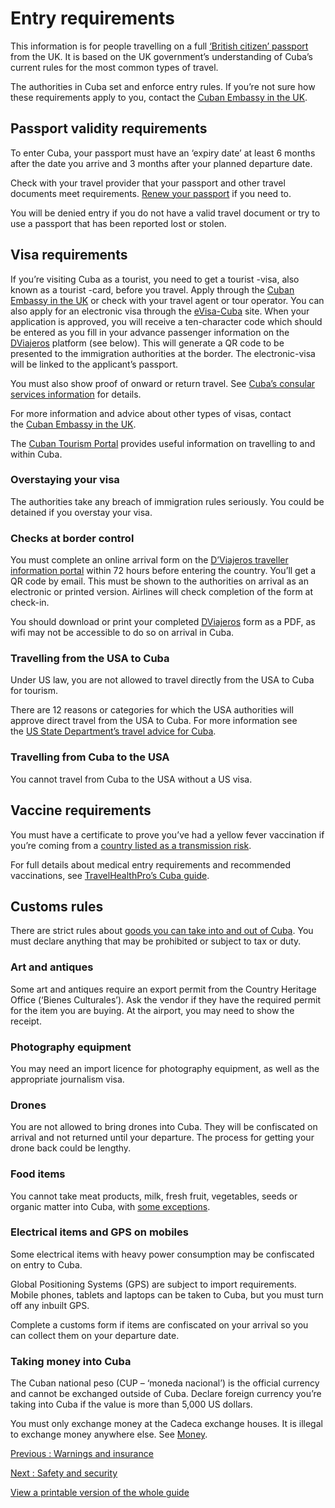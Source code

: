 # Entry requirements

This information is for people travelling on a full [‘British citizen’ passport](https://www.gov.uk/types-of-british-nationality) from the UK. It is based on the UK government’s understanding of Cuba’s current rules for the most common types of travel.

The authorities in Cuba set and enforce entry rules. If you’re not sure how these requirements apply to you, contact the [Cuban Embassy in the UK](http://misiones.cubaminrex.cu/en/united-kingdom/embassy-cuba-united-kingdom-great-britain-and-northern-ireland).

## Passport validity requirements

To enter Cuba, your passport must have an ‘expiry date’ at least 6 months after the date you arrive and 3 months after your planned departure date.

Check with your travel provider that your passport and other travel documents meet requirements. [Renew your passport](https://www.gov.uk/renew-adult-passport/renew) if you need to.

You will be denied entry if you do not have a valid travel document or try to use a passport that has been reported lost or stolen.

## Visa requirements

If you’re visiting Cuba as a tourist, you need to get a tourist -visa, also known as a tourist -card, before you travel. Apply through the [Cuban Embassy in the UK](https://misiones.cubaminrex.cu/en/united-kingdom/embassy-cuba-united-kingdom-great-britain-and-northern-ireland) or check with your travel agent or tour operator. You can also apply for an electronic visa through the [eVisa-Cuba](https://evisacuba.cu/en/inicio) site. When your application is approved, you will receive a ten-character code which should be entered as you fill in your advance passenger information on the [DViajeros](https://www.dviajeros.mitrans.gob.cu/inicio) platform (see below). This will generate a QR code to be presented to the immigration authorities at the border. The electronic-visa will be linked to the applicant’s passport.

You must also show proof of onward or return travel. See [Cuba’s consular services information](https://misiones.cubaminrex.cu/en/united-kingdom/consular-services) for details.

For more information and advice about other types of visas, contact the [Cuban Embassy in the UK](https://misiones.cubaminrex.cu/en/united-kingdom/embassy-cuba-united-kingdom-great-britain-and-northern-ireland).

The [Cuban Tourism Portal](https://www.cuba.travel/en/) provides useful information on travelling to and within Cuba.

### Overstaying your visa

The authorities take any breach of immigration rules seriously. You could be detained if you overstay your visa.

### Checks at border control

You must complete an online arrival form on the [D’Viajeros traveller information portal](https://dviajeros.mitrans.gob.cu/inicio) within 72 hours before entering the country. You’ll get a QR code by email. This must be shown to the authorities on arrival as an electronic or printed version. Airlines will check completion of the form at check-in.

You should download or print your completed [DViajeros](https://www.dviajeros.mitrans.gob.cu/inicio) form as a PDF, as wifi may not be accessible to do so on arrival in Cuba.

### Travelling from the USA to Cuba

Under US law, you are not allowed to travel directly from the USA to Cuba for tourism.

There are 12 reasons or categories for which the USA authorities will approve direct travel from the USA to Cuba. For more information see the [US State Department’s travel advice for Cuba](https://travel.state.gov/content/passports/en/country/cuba.html).

### Travelling from Cuba to the USA

You cannot travel from Cuba to the USA without a US visa.

## Vaccine requirements

You must have a certificate to prove you’ve had a yellow fever vaccination if you’re coming from a [country listed as a transmission risk](https://nathnacyfzone.org.uk/factsheet/65/countries-with-risk-of-yellow-fever-transmission).

For full details about medical entry requirements and recommended vaccinations, see [TravelHealthPro’s Cuba guide](https://travelhealthpro.org.uk/country/60/cuba#Vaccine_Recommendations).

## Customs rules

There are strict rules about [goods you can take into and out of Cuba](https://www.cubatravel.cu/en/useful-information/regulations-and-formalities). You must declare anything that may be prohibited or subject to tax or duty.

### Art and antiques

Some art and antiques require an export permit from the Country Heritage Office (‘Bienes Culturales’). Ask the vendor if they have the required permit for the item you are buying. At the airport, you may need to show the receipt.

### Photography equipment

You may need an import licence for photography equipment, as well as the appropriate journalism visa.

### Drones

You are not allowed to bring drones into Cuba. They will be confiscated on arrival and not returned until your departure. The process for getting your drone back could be lengthy.

### Food items

You cannot take meat products, milk, fresh fruit, vegetables, seeds or organic matter into Cuba, with [some exceptions](https://www.aduana.gob.cu/en/basic-page/phytosanitary-and-veterinary-provisions).

### Electrical items and GPS on mobiles

Some electrical items with heavy power consumption may be confiscated on entry to Cuba.

Global Positioning Systems (GPS) are subject to import requirements. Mobile phones, tablets and laptops can be taken to Cuba, but you must turn off any inbuilt GPS.

Complete a customs form if items are confiscated on your arrival so you can collect them on your departure date.

### Taking money into Cuba

The Cuban national peso (CUP – ‘moneda nacional’) is the official currency and cannot be exchanged outside of Cuba. Declare foreign currency you’re taking into Cuba if the value is more than 5,000 US dollars.

You must only exchange money at the Cadeca exchange houses. It is illegal to exchange money anywhere else. See [Money](/foreign-travel-advice/cuba/safety-and-security#money).

[Previous
:
Warnings and insurance](/foreign-travel-advice/cuba)

[Next
:
Safety and security](/foreign-travel-advice/cuba/safety-and-security)

[View a printable version of the whole guide](/foreign-travel-advice/cuba/print)